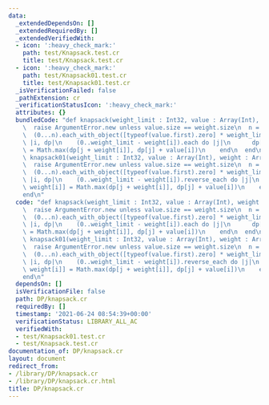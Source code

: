 ```yaml
---
data:
  _extendedDependsOn: []
  _extendedRequiredBy: []
  _extendedVerifiedWith:
  - icon: ':heavy_check_mark:'
    path: test/Knapsack.test.cr
    title: test/Knapsack.test.cr
  - icon: ':heavy_check_mark:'
    path: test/Knapsack01.test.cr
    title: test/Knapsack01.test.cr
  _isVerificationFailed: false
  _pathExtension: cr
  _verificationStatusIcon: ':heavy_check_mark:'
  attributes: {}
  bundledCode: "def knapsack(weight_limit : Int32, value : Array(Int), weight : Array(Int32))\n\
    \  raise ArgumentError.new unless value.size == weight.size\n  n = value.size\n\
    \  (0...n).each_with_object([typeof(value.first).zero] * weight_limit.succ) do\
    \ |i, dp|\n    (0..weight_limit - weight[i]).each do |j|\n      dp[j + weight[i]]\
    \ = Math.max(dp[j + weight[i]], dp[j] + value[i])\n    end\n  end\nend\n\ndef\
    \ knapsack01(weight_limit : Int32, value : Array(Int), weight : Array(Int32))\n\
    \  raise ArgumentError.new unless value.size == weight.size\n  n = value.size\n\
    \  (0...n).each_with_object([typeof(value.first).zero] * weight_limit.succ) do\
    \ |i, dp|\n    (0..weight_limit - weight[i]).reverse_each do |j|\n      dp[j +\
    \ weight[i]] = Math.max(dp[j + weight[i]], dp[j] + value[i])\n    end\n  end\n\
    end\n"
  code: "def knapsack(weight_limit : Int32, value : Array(Int), weight : Array(Int32))\n\
    \  raise ArgumentError.new unless value.size == weight.size\n  n = value.size\n\
    \  (0...n).each_with_object([typeof(value.first).zero] * weight_limit.succ) do\
    \ |i, dp|\n    (0..weight_limit - weight[i]).each do |j|\n      dp[j + weight[i]]\
    \ = Math.max(dp[j + weight[i]], dp[j] + value[i])\n    end\n  end\nend\n\ndef\
    \ knapsack01(weight_limit : Int32, value : Array(Int), weight : Array(Int32))\n\
    \  raise ArgumentError.new unless value.size == weight.size\n  n = value.size\n\
    \  (0...n).each_with_object([typeof(value.first).zero] * weight_limit.succ) do\
    \ |i, dp|\n    (0..weight_limit - weight[i]).reverse_each do |j|\n      dp[j +\
    \ weight[i]] = Math.max(dp[j + weight[i]], dp[j] + value[i])\n    end\n  end\n\
    end\n"
  dependsOn: []
  isVerificationFile: false
  path: DP/knapsack.cr
  requiredBy: []
  timestamp: '2021-06-24 08:54:39+00:00'
  verificationStatus: LIBRARY_ALL_AC
  verifiedWith:
  - test/Knapsack01.test.cr
  - test/Knapsack.test.cr
documentation_of: DP/knapsack.cr
layout: document
redirect_from:
- /library/DP/knapsack.cr
- /library/DP/knapsack.cr.html
title: DP/knapsack.cr
---
```

